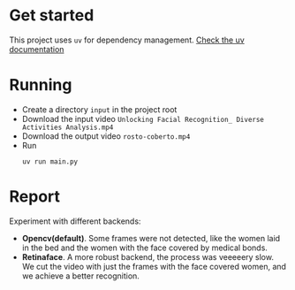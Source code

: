 # Get started
This project uses `uv` for dependency management. [Check the uv documentation](https://docs.astral.sh/uv/getting-started/installation/)

# Running
 * Create a directory `input` in the project root
 * Download the input video `Unlocking Facial Recognition_ Diverse Activities Analysis.mp4`
 * Download the output video `rosto-coberto.mp4`
 * Run
    ```shell
    uv run main.py
    ```

# Report
Experiment with different backends:

* **Opencv(default)**. Some frames were not detected, like the women laid in the bed and the women with the face covered by medical bonds.
* **Retinaface**. A more robust backend, the process was veeeeery slow. We cut the video with just the frames with the face covered women, and we achieve a better recognition.